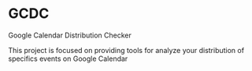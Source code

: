 # GCDC
Google Calendar Distribution Checker

This project is focused on providing tools for analyze your distribution of specifics events on Google Calendar
